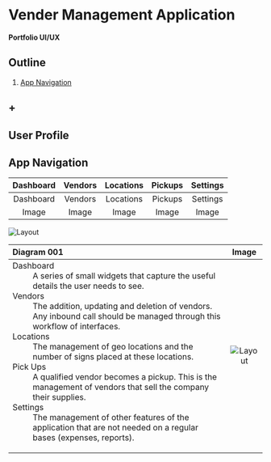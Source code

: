 # Vender Management Application
**Portfolio UI/UX**  

## Outline
1. [App Navigation](#app-navigation)
## +

## User Profile

## App Navigation
| Dashboard     | Vendors     | Locations     |  Pickups     |  Settings     |
| :----------:  | :----------:| :----------:  | :----------:  | :----------:  |  
| Dashboard     | Vendors     | Locations     |  Pickups     |  Settings     |
| Image   | Image   | Image   | Image   | Image  |   

![Layout](http://icons.iconarchive.com/icons/graphicloads/colorful-long-shadow/256/Home-icon.png)


| Diagram 001        | Image           |
| :------------- |:-------------:|
| <dl><dt>Dashboard</dt><dd>A series of small widgets that capture the useful details the user needs to see.</dd><dt>Vendors</dt><dd>The addition, updating and deletion of vendors. Any inbound call should be managed through this workflow of interfaces.</dd><dt>Locations</dt><dd>The management of geo locations and the number of signs placed at these locations.</dd><dt>Pick Ups</dt><dd>A qualified vendor becomes a pickup. This is the management of vendors that sell the company their supplies.</dd><dt>Settings</dt><dd>The management of other features of the application that are not needed on a regular bases (expenses, reports).</dd></dl>      | ![Layout](https://goo.gl/xgQDi4)
